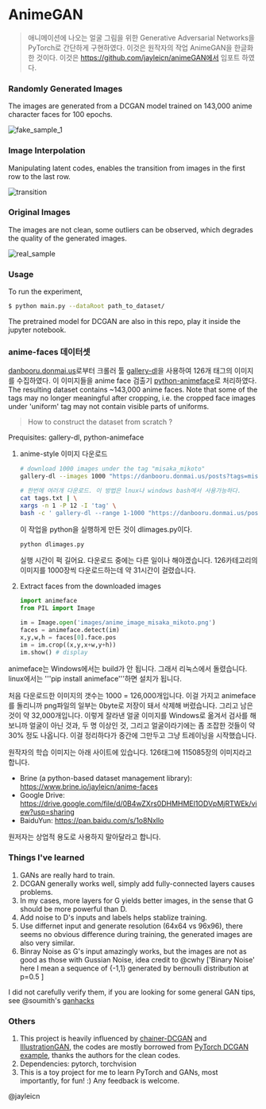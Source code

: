 # AnimeGAN

> 애니메이션에 나오는 얼굴 그림을 위한 Generative Adversarial Networks을 PyTorch로 간단하게 구현하였다. 이것은 원작자의 작업 AnimeGAN을 한글화한 것이다. 이것은 https://github.com/jayleicn/animeGAN에서 임포트 하였다.

### Randomly Generated Images

The images are generated from a DCGAN model trained on 143,000 anime character faces for 100 epochs.

![fake_sample_1](Webp.net-gifmaker.gif)


### Image Interpolation

Manipulating latent codes, enables the transition from images in the first row to the last row.

![transition](images/fake_transition.png)



### Original Images

The images are not clean, some outliers can be observed, which degrades the quality of the generated images.

![real_sample](images/real_sample.png)



### Usage

To run the experiment, 

```bash
$ python main.py --dataRoot path_to_dataset/ 
```

The pretrained model for DCGAN are also in this repo, play it inside the jupyter notebook.



### anime-faces 데이터셋

[danbooru.donmai.us](http://danbooru.donmai.us/)로부터 크롤러 툴 [gallery-dl](https://github.com/mikf/gallery-dl)을 사용하여 126개 태그의 이미지를 수집하였다. 이 이미지들을 anime face 검출기 [python-animeface](https://github.com/nya3jp/python-animeface)로 처리하였다. The resulting dataset contains ~143,000 anime faces. Note that some of the tags may no longer meaningful after cropping, i.e. the cropped face images under 'uniform' tag may not contain visible parts of uniforms.

> How to construct the dataset from scratch ?

  Prequisites: gallery-dl, python-animeface

1. anime-style 이미지 다운로드 

   ```bash
   # download 1000 images under the tag "misaka_mikoto"
   gallery-dl --images 1000 "https://danbooru.donmai.us/posts?tags=misaka_mikoto"

   # 한번에 여러개 다운로드. 이 방법은 lnux나 windows bash에서 사용가능하다.
   cat tags.txt | \
   xargs -n 1 -P 12 -I 'tag' \ 
   bash -c ' gallery-dl --range 1-1000 "https://danbooru.donmai.us/posts?tags=$tag" '
   ```
   이 작업을 python을 실행하게 만든 것이 dlimages.py이다.
   ```python
   python dlimages.py
   ```
   실행 시간이 퍽 길어요. 다운로드 중에는 다른 일이나 해야겠습니다.
   126카테고리의 이미지를 1000장씩 다운로드하는데 약 31시간이 걸렸습니다.

2. Extract faces from the downloaded images

   ```python
   import animeface
   from PIL import Image

   im = Image.open('images/anime_image_misaka_mikoto.png')
   faces = animeface.detect(im)
   x,y,w,h = faces[0].face.pos
   im = im.crop((x,y,x+w,y+h))
   im.show() # display
   ```

animeface는 Windows에서는 build가 안 됩니다. 그래서 리눅스에서 돌렸습니다. linux에서는 '''pip install animeface'''하면 설치가 됩니다.


처음 다운로드한 이미지의 갯수는 1000 = 126,000개입니다. 이걸 가지고 animeface를 돌리니까 png파일의 일부는 0byte로 저장이 돼서 삭제해 버렸습니다. 그리고 남은 것이 약 32,000개입니다. 이렇게 잘라낸 얼굴 이미지를 Windows로 옮겨서 검사를 해보니까 얼굴이 아닌 것과, 두 명 이상인 것, 그리고 얼굴이라기에는 좀 조잡한 것들이 약 30% 정도 나옵니다. 이걸 정리하다가 중간에 그만두고 그냥 트레이닝을 시작했습니다.

원작자의 학습 이미지는 아래 사이트에 있습니다. 126태그에 115085장의 이미지라고 합니다.
- Brine (a python-based dataset management library): https://www.brine.io/jayleicn/anime-faces 
- Google Drive: https://drive.google.com/file/d/0B4wZXrs0DHMHMEl1ODVpMjRTWEk/view?usp=sharing
- BaiduYun: https://pan.baidu.com/s/1o8Nxllo

원저자는 상업적 용도로 사용하지 말아달라고 합니다.

### Things I've learned
1. GANs are really hard to train.
2. DCGAN generally works well, simply add fully-connected layers causes problems.
3. In my cases, more layers for G yields better images, in the sense that G should be more powerful than D.
4. Add noise to D's inputs and labels helps stablize training.
5. Use differnet input and generate resolution (64x64 vs 96x96), there seems no obvious difference during training, the generated images are also very similar.
6. Binray Noise as G's input amazingly works, but the images are not as good as those with Gussian Noise, idea credit to @cwhy ['Binary Noise' here I mean a sequence of {-1,1} generated by bernoulli distribution at p=0.5 ]

I did not carefully verify them, if you are looking for some general GAN tips, see @soumith's [ganhacks](https://github.com/soumith/ganhacks)

### Others

1. This project is heavily influenced by [chainer-DCGAN](https://github.com/mattya/chainer-DCGAN) and [IllustrationGAN](https://github.com/tdrussell/IllustrationGAN), the codes are mostly borrowed from [PyTorch DCGAN example](https://github.com/pytorch/examples/tree/master/dcgan), thanks the authors for the clean codes.
2. Dependencies: pytorch, torchvision
3. This is a toy project for me to learn PyTorch and GANs, most importantly, for fun! :) Any feedback is welcome.

@jayleicn
